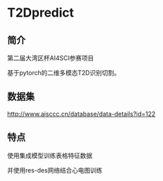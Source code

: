# T2Dpredict

## 简介

第二届大湾区杯AI4SCI参赛项目

基于pytorch的二维多模态T2D识别切割。

## 数据集

http://www.aisccc.cn/database/data-details?id=122

## 特点

使用集成模型训练表格特征数据

并使用res-des网络结合心电图训练
